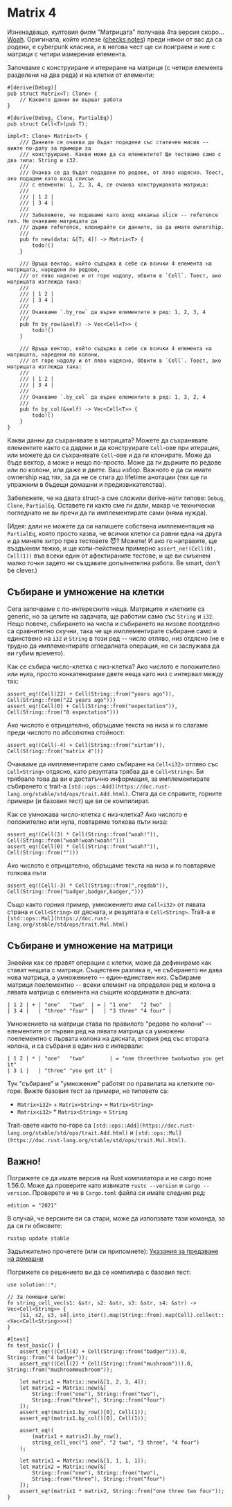 # Matrix 4

Изненадващо, култовия филм "Матрицата" получава 4та версия скоро... [Woah](https://www.youtube.com/watch?v=9ix7TUGVYIo). Оригинала, който излезе ([checks notes](https://en.wikipedia.org/wiki/The_Matrix)) преди някои от вас да са родени, е cyberpunk класика, и в негова чест ще си поиграем и ние с матрици с четири измерения елемента.

Започваме с конструиране и итериране на матрици (с четири елемента разделени на два реда) и на клетки от елементи:

```
#[derive(Debug)]
pub struct Matrix<T: Clone> {
    // Каквито данни ви вършат работа
}

#[derive(Debug, Clone, PartialEq)]
pub struct Cell<T>(pub T);

impl<T: Clone> Matrix<T> {
    /// Данните се очаква да бъдат подадени със статичен масив -- вижте по-долу за примери за
    /// конструиране. Какви може да са елементите? Ще тестваме само с два типа: String и i32.
    ///
    /// Очаква се да бъдат подадени по редове, от ляво надясно. Тоест, ако подадем като вход списък
    /// с елементи: 1, 2, 3, 4, се очаква конструираната матрица:
    ///
    /// | 1 2 |
    /// | 3 4 |
    ///
    /// Забележете, че подаваме като вход някакъв slice -- reference тип. Не очакваме матрицата да
    /// държи reference, клонирайте си данните, за да имате ownership.
    ///
    pub fn new(data: &[T; 4]) -> Matrix<T> {
        todo!()
    }

    /// Връща вектор, който съдържа в себе си всички 4 елемента на матрицата, наредени по редове,
    /// от ляво надясно и от горе надолу, обвити в `Cell`. Тоест, ако матрицата изглежда така:
    ///
    /// | 1 2 |
    /// | 3 4 |
    ///
    /// Очакваме `.by_row` да върне елементите в ред: 1, 2, 3, 4
    ///
    pub fn by_row(&self) -> Vec<Cell<T>> {
        todo!()
    }

    /// Връща вектор, който съдържа в себе си всички 4 елемента на матрицата, наредени по колони,
    /// от горе надолу и от ляво надясно, Обвити в `Cell`. Тоест, ако матрицата изглежда така:
    ///
    /// | 1 2 |
    /// | 3 4 |
    ///
    /// Очакваме `.by_col` да върне елементите в ред: 1, 3, 2, 4
    ///
    pub fn by_col(&self) -> Vec<Cell<T>> {
        todo!()
    }
}
```

Какви данни да съхранявате в матрицата? Можете да съхранявате елементите както са дадени и да конструирате ```Cell```-ове при итерация, или можете да си съхранявате ```Cell```-ове и да ги клонирате. Може да бъде вектор, а може и нещо по-просто. Може да ги държите по редове или по колони, или даже и двете. Ваш избор. Важното е да си имате ownership над тях, за да не се стига до lifetime анотации (тях ще ги упражним в бъдещи домашни и предизвикателства).

Забележете, че на двата struct-а сме сложили derive-нати типове: ```Debug```, ```Clone```, ```PartialEq```. Оставете ги както сме ги дали, макар че технически погледнато не ви пречи да ги имплементирате сами (няма нужда).

(Идея: дали не можете да си напишете собствена имплементация на ```PartialEq```, която просто казва, че всички клетки са равни една на друга и да минете хитро през тестовете 😈? Можете! И ако го направите, ще въздъхнем тежко, и ще копи-пейстнем примерно ```assert_ne!(Cell(0), Cell(1))``` във всеки един от афектираните тестове, и ще ви смъкнем малко точки задето ни създавате допълнителна работа. Be smart, don't be clever.)


## Събиране и умножение на клетки

Сега започваме с по-интересните неща. Матриците и клетките са generic, но за целите на задачата, ще работим само със ```String``` и ```i32```. Нещо повече, събирането на числа и събирането на низове поотделно са сравнително скучни, така че ще имплементирате събиране само и единствено на ```i32``` и ```String``` в този ред -- число отляво, низ отдясно (не е трудно да имплементирате огледалната операция, не си заслужава да ви губим времето).

Как се събира число-клетка с низ-клетка? Ако числото е положително или нула, просто конкатенираме двете неща като низ с интервал между тях:

```
assert_eq!(Cell(22) + Cell(String::from("years ago")), Cell(String::from("22 years ago")))
assert_eq!(Cell(0) + Cell(String::from("expectation")), Cell(String::from("0 expectation")))
```

Ако числото е отрицателно, обръщаме текста на низа и го слагаме преди числото по абсолютна стойност:

```
assert_eq!(Cell(-4) + Cell(String::from("xirtam")), Cell(String::from("matrix 4")))
```

Очакваме да имплементирате само събиране на ```Cell<i32>``` отляво със ```Cell<String>``` отдясно, като резултата трябва да е ```Cell<String>```. Би трябвало това да ви е достатъчно информация, за имплементирате събирането с trait-а ```[std::ops::Add](https://doc.rust-lang.org/stable/std/ops/trait.Add.html)```. Стига да се справите, горните примери (и базовия тест) ще ви се компилират.

Как се умножава число-клетка с низ-клетка? Ако числото е положително или нула, повтаряме толкова пъти низа:

```
assert_eq!(Cell(3) * Cell(String::from("woah!")), Cell(String::from("woah!woah!woah!")))
assert_eq!(Cell(0) * Cell(String::from("woah?")), Cell(String::from("")))
```

Ако числото е отрицателно, обръщаме текста на низа и го повтаряме толкова пъти

```
assert_eq!(Cell(-3) * Cell(String::from(",regdab")), Cell(String::from("badger,badger,badger,")))
```

Също както горния пример, умножението има ```Cell<i32>``` от лявата страна и ```Cell<String>``` от дясната, и резултата е ```Cell<String>```. Trait-а е ```[std::ops::Mul](https://doc.rust-lang.org/stable/std/ops/trait.Mul.html)```

## Събиране и умножение на матрици

Знаейки как се правят операции с клетки, може да дефинираме как стават нещата с матрици. Съществен разлика е, че събирането ни дава нова матрица, а умножението -- един-единствен низ. Събираме матрици поелементно -- всеки елемент на определен ред и колона в лявата матрица с елемента на същите координати в дясната:

```
| 1 2 | + | "one"   "two"  | = | "1 one"   "2 two"  |
| 3 4 |   | "three" "four" |   | "3 three" "4 four" |
```

Умножението на матрици става по правилото "редове по колони" -- елементите от първия ред на лявата матрица са умножени поелементно с първата колона на дясната, втория ред със втората колона, и са събрани в един низ с интервали:

```
| 1 2 | * | "one"   "two"        | = "one threethree twotwotwo you get it"
| 3 1 |   | "three" "you get it" |
```

Тук "събиране" и "умножение" работят по правилата на клетките по-горе. Вижте базовия тест за примери, но типовете са:

- ```Matrix<i32>``` + ```Matrix<String>``` = ```Matrix<String>```
- ```Matrix<i32>``` * ```Matrix<String>``` = ```String```

Trait-овете както по-горе са ```[std::ops::Add](https://doc.rust-lang.org/stable/std/ops/trait.Add.html)``` и ```[std::ops::Mul](https://doc.rust-lang.org/stable/std/ops/trait.Mul.html)```.

## Важно!

Погрижете се да имате версия на Rust компилатора и на cargo поне 1.56.0. Може да проверите като извикате ```rustc --version``` и ```cargo --version```. Проверете и че в ```Cargo.toml``` файла си имате следния ред:

```
edition = "2021"
```

В случай, че версиите ви са стари, може да използвате тази команда, за да си ги обновите:

```rustup update stable```

Задължително прочетете (или си припомнете): [Указания за предаване на домашни](https://fmi.rust-lang.bg/guides/tasks)

Погрижете се решението ви да се компилира с базовия тест:
```
use solution::*;

// За помощни цели:
fn string_cell_vec(s1: &str, s2: &str, s3: &str, s4: &str) -> Vec<Cell<String>> {
    [s1, s2, s3, s4].into_iter().map(String::from).map(Cell).collect::<Vec<Cell<String>>>()
}

#[test]
fn test_basic() {
    assert_eq!((Cell(4) + Cell(String::from("badger"))).0, String::from("4 badger"));
    assert_eq!((Cell(2) * Cell(String::from("mushroom"))).0, String::from("mushroommushroom"));

    let matrix1 = Matrix::new(&[1, 2, 3, 4]);
    let matrix2 = Matrix::new(&[
        String::from("one"), String::from("two"),
        String::from("three"), String::from("four")
    ]);
    assert_eq!(matrix1.by_row()[0], Cell(1));
    assert_eq!(matrix1.by_col()[0], Cell(1));

    assert_eq!(
        (matrix1 + matrix2).by_row(),
        string_cell_vec("1 one", "2 two", "3 three", "4 four")
    );

    let matrix1 = Matrix::new(&[1, 1, 1, 1]);
    let matrix2 = Matrix::new(&[
        String::from("one"), String::from("two"),
        String::from("three"), String::from("four")
    ]);
    assert_eq!(matrix1 * matrix2, String::from("one three two four"));
}
```
